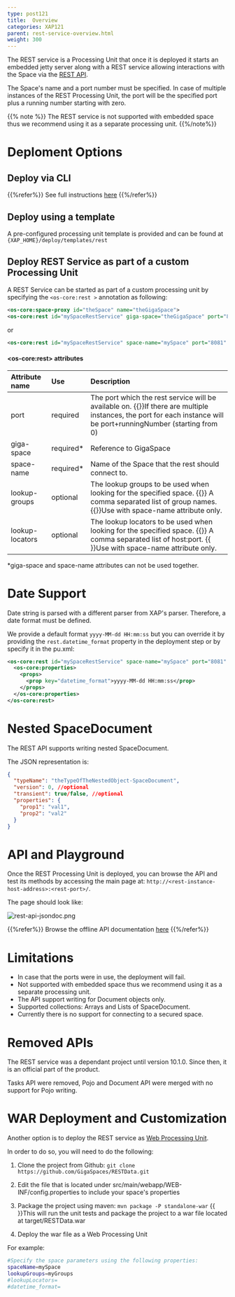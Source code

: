 ```yaml
---
type: post121
title:  Overview
categories: XAP121
parent: rest-service-overview.html
weight: 300
---
```


 

The REST service is a Processing Unit that once it is deployed it starts an embedded jetty server along with a REST service allowing interactions with the Space via the [REST API](./rest-service-api.html).

The Space's name and a port number must be specified. In case of multiple instances of the REST Processing Unit, the port will be the specified port plus a running number starting with zero.

{{% note %}}
The REST service is not supported with embedded space thus we recommend using it as a separate processing unit.
{{%/note%}}

# Deploment Options

## Deploy via CLI
{{%refer%}} 
See full instructions [here]({{%currentadmurl%}}/rest-deploy-command-line-interface.html) 
{{%/refer%}}

 

## Deploy using a template
A pre-configured processing unit template is provided and can be found at `{XAP_HOME}/deploy/templates/rest`

 

## Deploy REST Service as part of a custom Processing Unit
A REST Service can be started as part of a custom processing unit by specifying the `<os-core:rest >` annotation as following:


```xml
<os-core:space-proxy id="theSpace" name="theGigaSpace">
<os-core:rest id="mySpaceRestService" giga-space="theGigaSpace" port="8081" />
```

or


```xml
<os-core:rest id="mySpaceRestService" space-name="mySpace" port="8081" lookup-groups="myGroups" />
```


#### \<os-core:rest\> attributes


| Attribute name | Use | Description |
|:-----|:----------|:------|
| port | required | The port which the rest service will be available on. {{<wbr>}}If there are multiple instances, the port for each instance will be port+runningNumber (starting from 0) |
| giga-space | required* | Reference to GigaSpace |
| space-name |  required* | Name of the Space that the rest should connect to. |
| lookup-groups | optional | The lookup groups to be used when looking for the specified space. {{<wbr>}} A comma separated list of group names. {{<wbr>}}Use with space-name attribute only. |
| lookup-locators | optional | The lookup locators to be used when looking for the specified space. {{<wbr>}} A comma separated list of host:port. {{<wbr>}}Use with space-name attribute only. |

*giga-space and space-name attributes can not be used together.


# Date Support

Date string is parsed with a different parser from XAP's parser. Therefore, a date format must be defined.

We provide a default format `yyyy-MM-dd HH:mm:ss` but you can override it by providing the `rest.datetime_format` property in the deployment step or by specify it in the pu.xml:


```xml
<os-core:rest id="mySpaceRestService" space-name="mySpace" port="8081" lookup-groups="myGroups">
  <os-core:properties>
    <props>
      <prop key="datetime_format">yyyy-MM-dd HH:mm:ss</prop>
    </props>
  </os-core:properties>
</os-core:rest>
```

# Nested SpaceDocument

The REST API supports writing nested SpaceDocument.

The JSON representation is:

```json
{
  "typeName": "theTypeOfTheNestedObject-SpaceDocument",
  "version": 0, //optional
  "transient": true/false, //optional
  "properties": {
    "prop1": "val1",
    "prop2": "val2"
  }
}
```


# API and Playground

Once the REST Processing Unit is deployed, you can browse the API and test its methods by accessing the main page at: `http://<rest-instance-host-address>:<rest-port>/`.

The page should look like:

![rest-api-jsondoc.png](/attachment_files/rest-api-jsondoc.png)

{{%refer%}} Browse the offline API documentation [here](./rest-service-api.html) {{%/refer%}}

# Limitations

*   In case that the ports were in use, the deployment will fail.
*   Not supported with embedded space thus we recommend using it as a separate processing unit.
*   The API support writing for Document objects only.
*   Supported collections: Arrays and Lists of SpaceDocument.
*   Currently there is no support for connecting to a secured space.

# Removed APIs

The REST service was a dependant project until version 10.1.0.
Since then, it is an official part of the product.

Tasks API were removed, Pojo and Document API were merged with no support for Pojo writing.


# WAR Deployment and Customization

Another option is to deploy the REST service as [Web Processing Unit](./web-application-overview.html).

In order to do so, you will need to do the following:

1. Clone the project from Github: `git clone https://github.com/GigaSpaces/RESTData.git`

2. Edit the file that is located under src/main/webapp/WEB-INF/config.properties to include your space's properties

3. Package the project using maven: `mvn package -P standalone-war` {{<wbr>}}This will run the unit tests and package the project to a war file located at target/RESTData.war

4. Deploy the war file as a Web Processing Unit

For example:

```bash
#Specify the space parameters using the following properties:
spaceName=mySpace
lookupGroups=myGroups
#lookupLocators=
#datetime_format=
```
